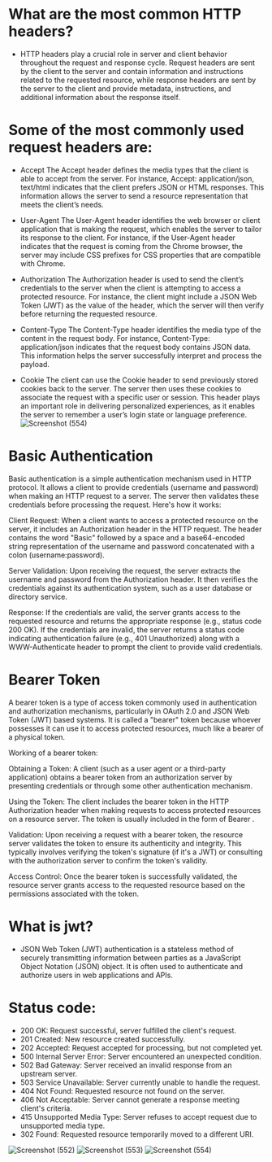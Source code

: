 # What are the most common HTTP headers?

* HTTP headers play a crucial role in server and client behavior throughout the request and response cycle. Request headers are sent by the client to the server and contain information and instructions related to the requested resource, while response headers are sent by the server to the client and provide metadata, instructions, and additional information about the response itself.
# Some of the most commonly used request headers are:

* Accept
The Accept header defines the media types that the client is able to accept from the server. For instance, Accept: application/json, text/html indicates that the client prefers JSON or HTML responses. This information allows the server to send a resource representation that meets the client’s needs.

* User-Agent
The User-Agent header identifies the web browser or client application that is making the request, which enables the server to tailor its response to the client. For instance, if the User-Agent header indicates that the request is coming from the Chrome browser, the server may include CSS prefixes for CSS properties that are compatible with Chrome.

* Authorization
The Authorization header is used to send the client’s credentials to the server when the client is attempting to access a protected resource. For instance, the client might include a JSON Web Token (JWT) as the value of the header, which the server will then verify before returning the requested resource.

* Content-Type
The Content-Type header identifies the media type of the content in the request body. For instance, Content-Type: application/json indicates that the request body contains JSON data. This information helps the server successfully interpret and process the payload.

* Cookie
The client can use the Cookie header to send previously stored cookies back to the server. The server then uses these cookies to associate the request with a specific user or session. This header plays an important role in delivering personalized experiences, as it enables the server to remember a user’s login state or language preference.
 ![Screenshot (554)](https://github.com/Subhransupanda2000/servlet/assets/123824203/7b45a867-f526-4ecc-a63b-bbaa99d88483)

# Basic Authentication
Basic authentication is a simple authentication mechanism used in HTTP protocol. It allows a client to provide credentials (username and password) when making an HTTP request to a server. The server then validates these credentials before processing the request. Here's how it works:

Client Request: When a client wants to access a protected resource on the server, it includes an Authorization header in the HTTP request. The header contains the word "Basic" followed by a space and a base64-encoded string representation of the username and password concatenated with a colon (username:password).

Server Validation: Upon receiving the request, the server extracts the username and password from the Authorization header. It then verifies the credentials against its authentication system, such as a user database or directory service.

Response: If the credentials are valid, the server grants access to the requested resource and returns the appropriate response (e.g., status code 200 OK). If the credentials are invalid, the server returns a status code indicating authentication failure (e.g., 401 Unauthorized) along with a WWW-Authenticate header to prompt the client to provide valid credentials.

# Bearer Token
A bearer token is a type of access token commonly used in authentication and authorization mechanisms, particularly in OAuth 2.0 and JSON Web Token (JWT) based systems. It is called a "bearer" token because whoever possesses it can use it to access protected resources, much like a bearer of a physical token.

Working of a bearer token:

Obtaining a Token: A client (such as a user agent or a third-party application) obtains a bearer token from an authorization server by presenting credentials or through some other authentication mechanism.

Using the Token: The client includes the bearer token in the HTTP Authorization header when making requests to access protected resources on a resource server. The token is usually included in the form of Bearer .

Validation: Upon receiving a request with a bearer token, the resource server validates the token to ensure its authenticity and integrity. This typically involves verifying the token's signature (if it's a JWT) or consulting with the authorization server to confirm the token's validity.

Access Control: Once the bearer token is successfully validated, the resource server grants access to the requested resource based on the permissions associated with the token.
# What is jwt?
* JSON Web Token (JWT) authentication is a stateless method of securely transmitting information between parties as a JavaScript Object Notation (JSON) object. It is often used to authenticate and authorize users in web applications and APIs.
# Status code:
* 200 OK: Request successful, server fulfilled the client's request.
* 201 Created: New resource created successfully.
* 202 Accepted: Request accepted for processing, but not completed yet.
* 500 Internal Server Error: Server encountered an unexpected condition.
* 502 Bad Gateway: Server received an invalid response from an upstream server.
* 503 Service Unavailable: Server currently unable to handle the request.
* 404 Not Found: Requested resource not found on the server.
* 406 Not Acceptable: Server cannot generate a response meeting client's criteria.
* 415 Unsupported Media Type: Server refuses to accept request due to unsupported media type.
* 302 Found: Requested resource temporarily moved to a different URI.

 ![Screenshot (552)](https://github.com/Subhransupanda2000/servlet/assets/123824203/59bb9c2d-a6d8-4689-9815-53d2653b0800)
 ![Screenshot (553)](https://github.com/Subhransupanda2000/servlet/assets/123824203/8a148961-90fa-4d96-81a9-bf2b8ee4b87a)
![Screenshot (554)](https://github.com/Subhransupanda2000/servlet/assets/123824203/7b45a867-f526-4ecc-a63b-bbaa99d88483)






